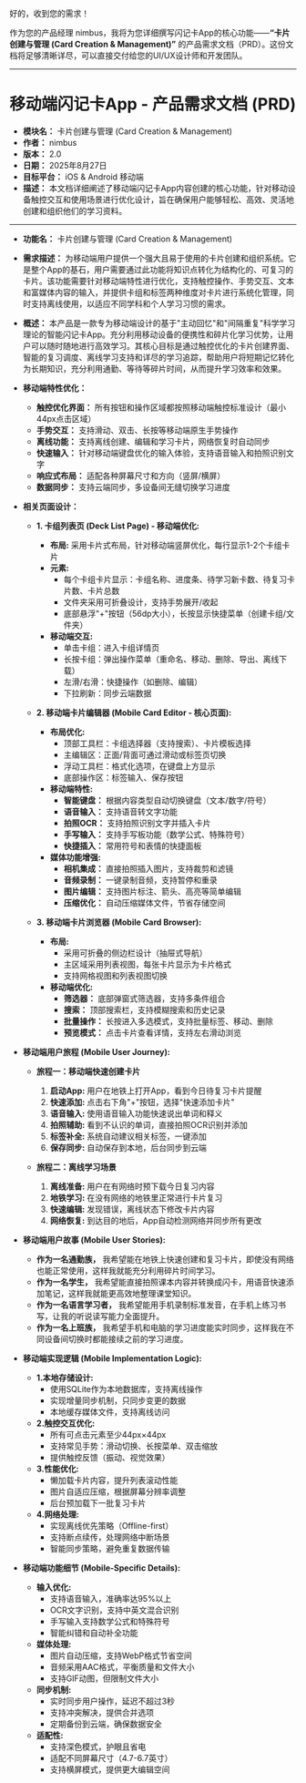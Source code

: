 好的，收到您的需求！

作为您的产品经理 nimbus，我将为您详细撰写闪记卡App的核心功能——**“卡片创建与管理 (Card Creation & Management)”** 的产品需求文档（PRD）。这份文档将足够清晰详尽，可以直接交付给您的UI/UX设计师和开发团队。

---

# 移动端闪记卡App - 产品需求文档 (PRD)

*   **模块名：** 卡片创建与管理 (Card Creation & Management)
*   **作者：** nimbus
*   **版本：** 2.0
*   **日期：** 2025年8月27日
*   **目标平台：** iOS & Android 移动端
*   **描述：** 本文档详细阐述了移动端闪记卡App内容创建的核心功能，针对移动设备触控交互和使用场景进行优化设计，旨在确保用户能够轻松、高效、灵活地创建和组织他们的学习资料。

---

*   **功能名：** 卡片创建与管理 (Card Creation & Management)
*   **需求描述：**
    为移动端用户提供一个强大且易于使用的卡片创建和组织系统。它是整个App的基石，用户需要通过此功能将知识点转化为结构化的、可复习的卡片。该功能需要针对移动端特性进行优化，支持触控操作、手势交互、文本和富媒体内容的输入，并提供卡组和标签两种维度对卡片进行系统化管理，同时支持离线使用，以适应不同学科和个人学习习惯的需求。

*   **概述：**
    本产品是一款专为移动端设计的基于"主动回忆"和"间隔重复"科学学习理论的智能闪记卡App。充分利用移动设备的便携性和碎片化学习优势，让用户可以随时随地进行高效学习。其核心目标是通过触控优化的卡片创建界面、智能的复习调度、离线学习支持和详尽的学习追踪，帮助用户将短期记忆转化为长期知识，充分利用通勤、等待等碎片时间，从而提升学习效率和效果。

*   **移动端特性优化：**
    *   **触控优化界面：** 所有按钮和操作区域都按照移动端触控标准设计（最小44px点击区域）
    *   **手势交互：** 支持滑动、双击、长按等移动端原生手势操作
    *   **离线功能：** 支持离线创建、编辑和学习卡片，网络恢复时自动同步
    *   **快速输入：** 针对移动端键盘优化的输入体验，支持语音输入和拍照识别文字
    *   **响应式布局：** 适配各种屏幕尺寸和方向（竖屏/横屏）
    *   **数据同步：** 支持云端同步，多设备间无缝切换学习进度

*   **相关页面设计：**
    *   **1. 卡组列表页 (Deck List Page) - 移动端优化:**
        *   **布局:** 采用卡片式布局，针对移动端竖屏优化，每行显示1-2个卡组卡片
        *   **元素:**
            *   每个卡组卡片显示：卡组名称、进度条、待学习新卡数、待复习卡片数、卡片总数
            *   文件夹采用可折叠设计，支持手势展开/收起
            *   底部悬浮"+"按钮（56dp大小），长按显示快捷菜单（创建卡组/文件夹）
        *   **移动端交互:**
            *   单击卡组：进入卡组详情页
            *   长按卡组：弹出操作菜单（重命名、移动、删除、导出、离线下载）
            *   左滑/右滑：快捷操作（如删除、编辑）
            *   下拉刷新：同步云端数据

    *   **2. 移动端卡片编辑器 (Mobile Card Editor - 核心页面):**
        *   **布局优化:**
            *   顶部工具栏：卡组选择器（支持搜索）、卡片模板选择
            *   主编辑区：正面/背面可通过滑动或标签页切换
            *   浮动工具栏：格式化选项，在键盘上方显示
            *   底部操作区：标签输入、保存按钮
        *   **移动端特性:**
            *   **智能键盘：** 根据内容类型自动切换键盘（文本/数字/符号）
            *   **语音输入：** 支持语音转文字功能
            *   **拍照OCR：** 支持拍照识别文字并插入卡片
            *   **手写输入：** 支持手写板功能（数学公式、特殊符号）
            *   **快捷插入：** 常用符号和表情的快捷面板
        *   **媒体功能增强:**
            *   **相机集成：** 直接拍照插入图片，支持裁剪和滤镜
            *   **音频录制：** 一键录制音频，支持暂停和重录
            *   **图片编辑：** 支持图片标注、箭头、高亮等简单编辑
            *   **压缩优化：** 自动压缩媒体文件，节省存储空间

    *   **3. 移动端卡片浏览器 (Mobile Card Browser):**
        *   **布局:**
            *   采用可折叠的侧边栏设计（抽屉式导航）
            *   主区域采用列表视图，每张卡片显示为卡片格式
            *   支持网格视图和列表视图切换
        *   **移动端优化:**
            *   **筛选器：** 底部弹窗式筛选器，支持多条件组合
            *   **搜索：** 顶部搜索栏，支持模糊搜索和历史记录
            *   **批量操作：** 长按进入多选模式，支持批量标签、移动、删除
            *   **预览模式：** 点击卡片查看详情，支持左右滑动浏览

*   **移动端用户旅程 (Mobile User Journey):**
    *   **旅程一：移动端快速创建卡片**
        1.  **启动App:** 用户在地铁上打开App，看到今日待复习卡片提醒
        2.  **快速添加:** 点击右下角"+"按钮，选择"快速添加卡片"
        3.  **语音输入:** 使用语音输入功能快速说出单词和释义
        4.  **拍照辅助:** 看到不认识的单词，直接拍照OCR识别并添加
        5.  **标签补全:** 系统自动建议相关标签，一键添加
        6.  **保存同步:** 自动保存到本地，后台同步到云端

    *   **旅程二：离线学习场景**
        1.  **离线准备:** 用户在有网络时预下载今日复习内容
        2.  **地铁学习:** 在没有网络的地铁里正常进行卡片复习
        3.  **快速编辑:** 发现错误，离线状态下修改卡片内容
        4.  **网络恢复:** 到达目的地后，App自动检测网络并同步所有更改

*   **移动端用户故事 (Mobile User Stories):**
    *   **作为一名通勤族，** 我希望能在地铁上快速创建和复习卡片，即使没有网络也能正常使用，这样我就能充分利用碎片时间学习。
    *   **作为一名学生，** 我希望能直接拍照课本内容并转换成闪卡，用语音快速添加笔记，这样我就能更高效地整理课堂知识。
    *   **作为一名语言学习者，** 我希望能用手机录制标准发音，在手机上练习书写，让我的听说读写能力全面提升。
    *   **作为一名上班族，** 我希望手机和电脑的学习进度能实时同步，这样我在不同设备间切换时都能接续之前的学习进度。

*   **移动端实现逻辑 (Mobile Implementation Logic):**
    *   **1.本地存储设计:**
        *   使用SQLite作为本地数据库，支持离线操作
        *   实现增量同步机制，只同步变更的数据
        *   本地缓存媒体文件，支持离线访问
    *   **2.触控交互优化:**
        *   所有可点击元素至少44px×44px
        *   支持常见手势：滑动切换、长按菜单、双击缩放
        *   提供触控反馈（振动、视觉效果）
    *   **3.性能优化:**
        *   懒加载卡片内容，提升列表滚动性能
        *   图片自适应压缩，根据屏幕分辨率调整
        *   后台预加载下一批复习卡片
    *   **4.网络处理:**
        *   实现离线优先策略（Offline-first）
        *   支持断点续传，处理网络中断场景
        *   智能同步策略，避免重复数据传输

*   **移动端功能细节 (Mobile-Specific Details):**
    *   **输入优化:**
        *   支持语音输入，准确率达95%以上
        *   OCR文字识别，支持中英文混合识别
        *   手写输入支持数学公式和特殊符号
        *   智能纠错和自动补全功能
    *   **媒体处理:**
        *   图片自动压缩，支持WebP格式节省空间
        *   音频采用AAC格式，平衡质量和文件大小
        *   支持GIF动图，但限制文件大小
    *   **同步机制:**
        *   实时同步用户操作，延迟不超过3秒
        *   支持冲突解决，提供合并选项
        *   定期备份到云端，确保数据安全
    *   **适配性:**
        *   支持深色模式，护眼且省电
        *   适配不同屏幕尺寸（4.7-6.7英寸）
        *   支持横屏模式，提供更大编辑空间
